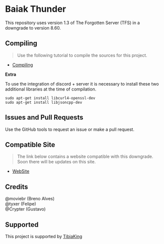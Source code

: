 Baiak Thunder
===============
This repository uses version 1.3 of The Forgotten Server (TFS) in a downgrade to version 8.60.

## Compiling
> Use the following tutorial to compile the sources for this project.

* [Compiling](https://github.com/otland/forgottenserver/wiki/Compiling)

**Extra**

To use the integration of discord + server it is necessary to install these two additional libraries at the time of compilation.

```
sudo apt-get install libcurl4-openssl-dev
sudo apt-get install libjsoncpp-dev
```

## Issues and Pull Requests
Use the GitHub tools to request an issue or make a pull request.

## Compatible Site
> The link below contains a website compatible with this downgrade. Soon there will be updates on this site.

* [WebSite](https://github.com/moviebr/TheRealGesiorFerobra)

## Credits
@moviebr (Breno Alves) <br>
@tyxer (Felipe) <br>
@Crypter (Gustavo)

## Supported
This project is supported by [TibiaKing](https://tibiaking.com/)

